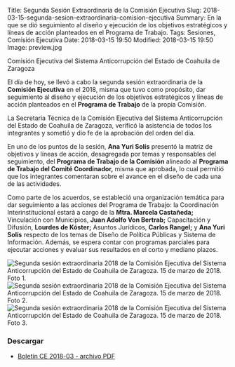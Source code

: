 Title: Segunda Sesión Extraordinaria de la Comisión Ejecutiva
Slug: 2018-03-15-segunda-sesion-extraordinaria-comision-ejecutiva
Summary: En la que se dió seguimiento al diseño y ejecución de los objetivos estratégicos y líneas de acción planteados en el Programa de Trabajo.
Tags: Sesiones, Comisión Ejecutiva
Date: 2018-03-15 19:50
Modified: 2018-03-15 19:50
Image: preview.jpg


Comisión Ejecutiva del Sistema Anticorrupción del Estado de Coahuila de Zaragoza

El día de hoy, se llevó a cabo la segunda sesión extraordinaria de la
**Comisión Ejecutiva** en el 2018, misma que tuvo como propósito, dar
seguimiento al diseño y ejecución de los objetivos estratégicos y
líneas de acción planteados en el **Programa de Trabajo** de la propia
Comisión.

La Secretaria Técnica de la Comisión Ejecutiva del Sistema
Anticorrupción del Estado de Coahuila de Zaragoza, verificó la
asistencia de todos los integrantes y sometió y dio fe de la aprobación
del orden del día.

En uno de los puntos de la sesión, **Ana Yuri Solís** presentó la
matriz de objetivos y líneas de acción, desagregada por temas y
responsables del seguimiento, del **Programa de Trabajo de la
Comisión** alineado al **Programa de Trabajo del Comité Coordinador,**
misma que aprobada, lo cual permitió que los integrantes comentaran
sobre el avance en el diseño de cada una de las actividades.

Como parte de los acuerdos, se estableció una organización temática
para dar seguimiento a las acciones del Programa de Trabajo: la
Coordinación Interinstitucional estará a cargo de la **Mtra. Marcela
Castañeda;** Vinculación con Municipios, **Juan Adolfo Von Bertrab;**
Capacitación y Difusión, **Lourdes de Kóster;** Asuntos Jurídicos,
**Carlos Rangel;** y **Ana Yuri Solís** respecto de los temas de Diseño
de Política Públicas y Sistema de Información. Además, se espera contar
con programas parciales para ejecutar acciones y evaluar sus resultados
en el corto y mediano plazos.

<img class="img-fluid" src="foto-01.jpg" alt="Segunda sesión extraordinaria 2018 de la Comisión Ejecutiva del Sistema Anticorrupción del Estado de Coahuila de Zaragoza. 15 de marzo de 2018. Foto 1.">

<img class="img-fluid" src="foto-02.jpg" alt="Segunda sesión extraordinaria 2018 de la Comisión Ejecutiva del Sistema Anticorrupción del Estado de Coahuila de Zaragoza. 15 de marzo de 2018. Foto 2.">

<img class="img-fluid" src="foto-03.jpg" alt="Segunda sesión extraordinaria 2018 de la Comisión Ejecutiva del Sistema Anticorrupción del Estado de Coahuila de Zaragoza. 15 de marzo de 2018. Foto 3.">

### Descargar

* [Boletín CE 2018-03 - archivo PDF](boletin-ce-2018-03.pdf)

